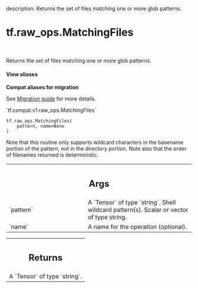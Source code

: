description: Returns the set of files matching one or more glob patterns.

<div itemscope itemtype="http://developers.google.com/ReferenceObject">
<meta itemprop="name" content="tf.raw_ops.MatchingFiles" />
<meta itemprop="path" content="Stable" />
</div>

# tf.raw_ops.MatchingFiles

<!-- Insert buttons and diff -->

<table class="tfo-notebook-buttons tfo-api nocontent" align="left">

</table>



Returns the set of files matching one or more glob patterns.

<section class="expandable">
  <h4 class="showalways">View aliases</h4>
  <p>
<b>Compat aliases for migration</b>
<p>See
<a href="https://www.tensorflow.org/guide/migrate">Migration guide</a> for
more details.</p>
<p>`tf.compat.v1.raw_ops.MatchingFiles`</p>
</p>
</section>

<pre class="devsite-click-to-copy prettyprint lang-py tfo-signature-link">
<code>tf.raw_ops.MatchingFiles(
    pattern, name=None
)
</code></pre>



<!-- Placeholder for "Used in" -->

Note that this routine only supports wildcard characters in the
basename portion of the pattern, not in the directory portion.
Note also that the order of filenames returned is deterministic.

<!-- Tabular view -->
 <table class="responsive fixed orange">
<colgroup><col width="214px"><col></colgroup>
<tr><th colspan="2"><h2 class="add-link">Args</h2></th></tr>

<tr>
<td>
`pattern`
</td>
<td>
A `Tensor` of type `string`.
Shell wildcard pattern(s). Scalar or vector of type string.
</td>
</tr><tr>
<td>
`name`
</td>
<td>
A name for the operation (optional).
</td>
</tr>
</table>



<!-- Tabular view -->
 <table class="responsive fixed orange">
<colgroup><col width="214px"><col></colgroup>
<tr><th colspan="2"><h2 class="add-link">Returns</h2></th></tr>
<tr class="alt">
<td colspan="2">
A `Tensor` of type `string`.
</td>
</tr>

</table>

